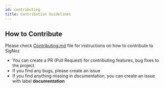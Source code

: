```yaml
---
id: contributing
title: Contribution Guidelines
---
```


## How to Contribute


Please check [Contributing.md](https://github.com/SigNoz/signoz/blob/main/CONTRIBUTING.md) file for instructions on how to contribute to SigNoz

- You can create a PR (Pull Request) for contributing features, bug fixes to the project.
- If you find any bugs, please create an issue
- If you find anything missing in documentation, you can create an issue with label **documentation**

